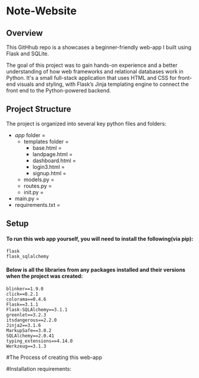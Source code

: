 # Note-Website
## Overview
This GitHhub repo is a showcases a beginner-friendly web-app I built using Flask and SQLite. 

The goal of this project was to gain hands-on experience and a better understanding of how web frameworks and relational databases work in Python. 
It's a small full-stack application that uses HTML and CSS for front-end visuals and styling, with Flask’s Jinja templating engine to connect the 
front end to the Python-powered backend.


## Project Structure
The project is organized into several key python files and folders:
  + _app_ folder = 
    + templates folder =
      + base.html =
      + landpage.html =
      + dashboard.html =
      + login3.html =
      + signup.html = 
    + models.py =  
    + routes.py = 
    + init.py   =
  + main.py =
  + requirements.txt =

## Setup
#### To run this web app yourself, you will need to install the following(via pip):
    flask
    flask_sqlalchemy

    
#### Below is all the libraries from any packages installed and their versions when the project was created:
    blinker==1.9.0
    click==8.2.1
    colorama==0.4.6
    Flask==3.1.1
    Flask-SQLAlchemy==3.1.1
    greenlet==3.2.3
    itsdangerous==2.2.0
    Jinja2==3.1.6
    MarkupSafe==3.0.2
    SQLAlchemy==2.0.41
    typing_extensions==4.14.0
    Werkzeug==3.1.3
 







#The Process of creating this web-app



#Installation requirements:



